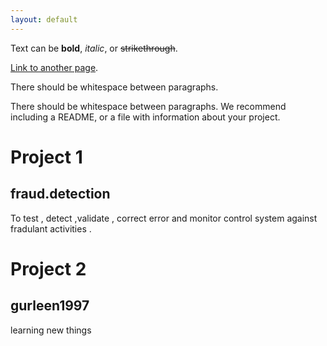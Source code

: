 ```yaml
---
layout: default
---
```


Text can be **bold**, _italic_, or ~~strikethrough~~.

[Link to another page](./another-page.html).

There should be whitespace between paragraphs.

There should be whitespace between paragraphs. We recommend including a README, or a file with information about your project.
# Project 1
## fraud.detection

To test , detect ,validate , correct error and monitor control system against fradulant activities . 

# Project 2
## gurleen1997 

learning new things







